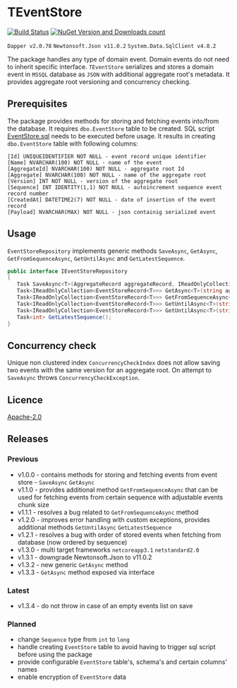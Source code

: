 # TEventStore


[![Build Status](https://travis-ci.org/nusreta/TEventStore.svg?branch=main)](https://travis-ci.org/nusreta/TEventStore) [![NuGet Version and Downloads count](https://buildstats.info/nuget/TEventStore)](https://www.nuget.org/packages/TEventStore)

 ``` Dapper v2.0.78 ``` ``` Newtonsoft.Json v11.0.2 ``` ``` System.Data.SqlClient v4.8.2 ```


The package handles any type of domain event. Domain events do not need to inherit specific interface. 
```TEventStore``` serializes and stores a domain event in ```MSSQL``` database as ```JSON``` with additional aggregate root's metadata.
It provides aggregate root versioning and concurrency checking.

## Prerequisites

The package provides methods for storing and fetching events into/from the database.
It requires ```dbo.EventStore``` table to be created. SQL script [EventStore.sql](https://github.com/nusreta/TEventStore/blob/main/EventStore.sql) needs to be executed before usage.
It results in creating ```dbo.EventStore``` table with following columns:

	[Id] UNIQUEIDENTIFIER NOT NULL - event record unique identifier
	[Name] NVARCHAR(100) NOT NULL - name of the event
	[AggregateId] NVARCHAR(100) NOT NULL - aggregate root Id
	[Aggregate] NVARCHAR(100) NOT NULL - name of the aggregate root
	[Version] INT NOT NULL - version of the aggregate root
	[Sequence] INT IDENTITY(1,1) NOT NULL - autoincrement sequence event record number
	[CreatedAt] DATETIME2(7) NOT NULL - date of insertion of the event record
	[Payload] NVARCHAR(MAX) NOT NULL - json containig serialized event


## Usage

```EventStoreRepository``` implements generic methods ```SaveAsync```, ```GetAsync```, ```GetFromSequenceAsync```, ```GetUntilAsync``` and ```GetLatestSequence```.

```csharp
public interface IEventStoreRepository
{
   Task SaveAsync<T>(AggregateRecord aggregateRecord, IReadOnlyCollection<EventRecord<T>> eventRecords);
   Task<IReadOnlyCollection<EventStoreRecord<T>>> GetAsync<T>(string aggregateId);
   Task<IReadOnlyCollection<EventStoreRecord<T>>> GetFromSequenceAsync<T>(int sequence, int? take = null);
   Task<IReadOnlyCollection<EventStoreRecord<T>>> GetUntilAsync<T>(string aggregateId, Guid eventId);
   Task<IReadOnlyCollection<EventStoreRecord<T>>> GetUntilAsync<T>(string aggregateId, int sequence);
   Task<int> GetLatestSequence();
}
```

## Concurrency check

Unique non clustered index ```ConcurrencyCheckIndex``` does not allow saving two events with the same version for an aggregate root.
On attempt to ```SaveAsync``` throws ```ConcurrencyCheckException```.

## Licence

[Apache-2.0](https://choosealicense.com/licenses/apache-2.0/)

## Releases

### Previous
- v1.0.0 - contains methods for storing and fetching events from event store - ```SaveAsync``` ```GetAsync```
- v1.1.0 - provides additional method ```GetFromSequenceAsync``` that can be used for fetching events from certain sequence with adjustable events chunk size 
- v1.1.1 - resolves a bug related to ```GetFromSequenceAsync``` method
- v1.2.0 - improves error handling with custom exceptions, provides additional methods  ```GetUntilAsync``` ```GetLatestSequence```
- v1.2.1 - resolves a bug with order of stored events when fetching from database (now ordered by sequence)
- v1.3.0 - multi target frameworks ```netcoreapp3.1``` ```netstandard2.0```
- v1.3.1 - downgrade Newtonsoft.Json to v11.0.2
- v1.3.2 - new generic ```GetAsync``` method
- v1.3.3 - ```GetAsync``` method exposed via interface

### Latest
- v1.3.4 - do not throw in case of an empty events list on save

### Planned
- change ```Sequence``` type from ```int``` to ```long```
- handle creating ```EventStore``` table to avoid having to trigger sql script before using the package
- provide configurable ```EventStore``` table's, schema's and certain columns' names
- enable encryption of ```EventStore``` data

 

